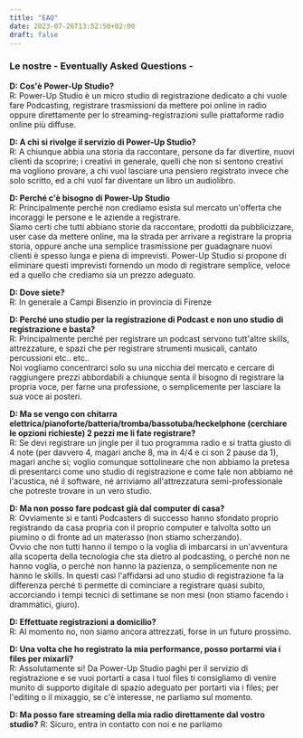 ```yaml
---
title: "EAQ"
date: 2023-07-26T13:52:50+02:00
draft: false
---
```

### Le nostre - Eventually Asked Questions - 

**D: Cos'è Power-Up Studio?**  
R: Power-Up Studio è un micro studio di registrazione dedicato a chi vuole fare Podcasting, registrare trasmissioni da mettere poi online in radio oppure direttamente per lo streaming-registrazioni sulle piattaforme radio online più diffuse.

**D: A chi si rivolge il servizio di Power-Up Studio?**  
R: A chiunque abbia una storia da raccontare, persone da far divertire, nuovi clienti da scoprire; i creativi in generale, quelli che non si sentono creativi ma vogliono provare, a chi vuol lasciare una pensiero registrato invece che solo scritto, ed a chi vuol far diventare un libro un audiolibro.

**D: Perché c'è bisogno di Power-Up Studio**  
R: Principalmente perché non crediamo esista sul mercato un'offerta che incoraggi le persone e le aziende a registrare.   
Siamo certi che tutti abbiano storie da raccontare, prodotti da pubblicizzare, user case da mettere online, ma la strada per arrivare a registrare la propria storia, oppure anche una semplice trasmissione per guadagnare nuovi clienti è spesso lunga e piena di imprevisti.
Power-Up Studio si propone di eliminare questi imprevisti fornendo un modo di registrare semplice, veloce ed a quello che crediamo sia un prezzo adeguato.

**D: Dove siete?**  
R: In generale a Campi Bisenzio in provincia di Firenze

**D: Perché uno studio per la registrazione di Podcast e non uno studio di registrazione e basta?**  
R: Principalmente perché per registrare un podcast servono tutt'altre skills, attrezzature, e  spazi che per registrare strumenti musicali, cantato percussioni etc.. etc..  
Noi vogliamo concentrarci solo su una nicchia del mercato e cercare di raggiungere prezzi abbordabili a chiunque senta il bisogno di registrare la propria voce, per farne una professione, o semplicemente per lasciare la sua voce ai posteri.

**D: Ma se vengo con chitarra elettrica/pianoforte/batteria/tromba/bassotuba/heckelphone (cerchiare le opzioni richieste) 2 pezzi me li fate registrare?**  
R: Se devi registrare un jingle per il tuo programma radio e si tratta giusto di 4 note (per davvero 4, magari anche 8, ma in 4/4 e ci son 2 pause da 1), magari anche si; voglio comunque sottolineare che non abbiamo la pretesa di presentarci come uno studio di registrazione e come tale non abbiamo né l'acustica, né il software, né arriviamo all'attrezzatura semi-professionale che potreste trovare in un vero studio.

**D: Ma non posso fare podcast già dal computer di casa?**  
R: Ovviamente si e tanti Podcasters di successo hanno sfondato proprio registrando da casa propria con il proprio computer e talvolta sotto un piumino o di fronte ad un materasso (non stiamo scherzando).  
Ovvio che non tutti hanno il tempo o la voglia di imbarcarsi in un'avventura alla scoperta della tecnologia che sta dietro al podcasting, o perché non ne hanno voglia, o perché non hanno la pazienza, o semplicemente non ne hanno le skills.
In questi casi l'affidarsi ad uno studio di registrazione fa la differenza perché ti permette di cominciare a registrare quasi subito, accorciando i tempi tecnici di settimane se non mesi (non stiamo facendo i drammatici, giuro).

**D: Effettuate registrazioni a domicilio?**  
R: Al momento no, non siamo ancora attrezzati, forse in un futuro prossimo.

**D: Una volta che ho registrato la mia performance, posso portarmi via i files per mixarli?**  
R: Assolutamente si! Da Power-Up Studio paghi per il servizio di registrazione e se vuoi portarti a casa i tuoi files ti consigliamo di venire munito di supporto digitale di spazio adeguato per portarti via i files; per l'editing o il mixaggio, se c'è interesse, ne parliamo sul momento.

**D: Ma posso fare streaming della mia radio direttamente dal vostro studio?**
R: Sicuro, entra in contatto con noi e ne parliamo   